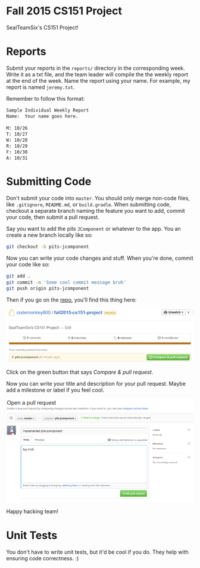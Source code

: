 # Fall 2015 CS151 Project
SealTeamSix's CS151 Project!

# Reports
Submit your reports in the `reports/` directory in the corresponding week. Write it as a txt
file, and the team leader will compile the the weekly report at the end of the week. Name
the report using your name. For example, my report is named `jeremy.txt`.

Remember to follow this format:

```
Sample Individual Weekly Report
Name:  Your name goes here.

M: 10/26
T: 10/27
W: 10/28
R: 10/29
F: 10/30
A: 10/31
```

# Submitting Code
Don't submit your code into `master`. You should only merge non-code files, like `.gitignore`, `README.md`, or `build.gradle`.
When submitting code, checkout a separate branch naming the feature you want to add, commit your code, then submit a pull
request.

Say you want to add the pits `JComponent` or whatever to the app. You an create a new branch locally like so:
```bash
git checkout -b pits-jcomponent
```

Now you can write your code changes and stuff. When you're done,
commit your code like so:

```bash
git add .
git commit -m 'Some cool commit message bruh'
git push origin pits-jcomponent
```

Then if you go on the [repo](https://github.com/codemonkey800/fall2015-cs151-project/tree/mancala-game),
you'll find this thing here:

![](/images/shit1.png)

Click on the green button that says *Compare & pull request*.

Now you can write your title and description for your pull request. Maybe add a milestone or label if you feel cool.

![](/images/shit2.png)

Happy hacking team!

# Unit Tests
You don't have to write unit tests, but it'd be cool if you do. They help with ensuring code correctness. :)
